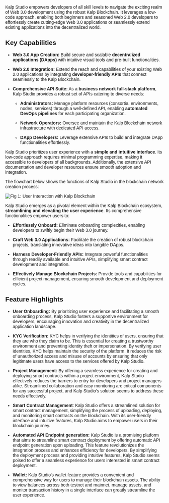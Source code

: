 <style> body {  font-family: "Source Sans 3", sans-serif!important; }</style>
<link href="https://fonts.googleapis.com/css2?family=Source+Sans+3:ital,wght@0,200..900;1,200..900&display=swap" rel="stylesheet">    <link rel="stylesheet" href="https://fonts.googleapis.com/icon?family=Material+Icons">

Kalp Studio empowers developers of all skill levels to navigate the exciting realm of Web 3.0 development using the robust Kalp Blockchain. It leverages a low-code approach, enabling both beginners and seasoned Web 2.0 developers to effortlessly create cutting-edge Web 3.0 applications or seamlessly extend existing applications into the decentralized world.

## Key Capabilities

-   **Web 3.0 App Creation:** Build secure and scalable **decentralized applications (DApps)** with intuitive visual tools and pre-built functionalities.
    
-   **Web 2.0 Integration:** Extend the reach and capabilities of your existing Web 2.0 applications by integrating **developer-friendly APIs** that connect seamlessly to the Kalp Blockchain.
    
-   **Comprehensive API Suite:** As a **business network full-stack platform**, Kalp Studio provides a robust set of APIs catering to diverse needs:
    
    -   **Administrators:** Manage platform resources (consortia, environments, nodes, services) through a well-defined API, enabling **automated DevOps pipelines** for each participating organization.
        
    -   **Network Operators:** Oversee and maintain the Kalp Blockchain network infrastructure with dedicated API access.
        
    -   **DApp Developers:** Leverage extensive APIs to build and integrate DApp functionalities effortlessly.
        
    

Kalp Studio prioritizes user experience with a **simple and intuitive interface**. Its low-code approach requires minimal programming expertise, making it accessible to developers of all backgrounds. Additionally, the extensive API documentation and developer resources ensure smooth adoption and integration.

The flowchart below shows the functions of Kalp Studio in the blockchain network creation process:

![Fig 1: User Interaction with Kalp Blockchain](https://docs.kalp.studio/~gitbook/image?url=https:%2F%2F1878384301-files.gitbook.io%2F%7E%2Ffiles%2Fv0%2Fb%2Fgitbook-x-prod.appspot.com%2Fo%2Fspaces%252FzAA5Z6u1ZyGAxXbYfExA%252Fuploads%252FYro5rMSIbzTrNZp8Nl8z%252Fimage.png%3Falt=media%26token=62e4838e-30b0-44a6-935a-15802247bfb4&width=768&dpr=4&quality=100&sign=a1c1f6843095bc14a808c95a2d408c74a3dc8fe0e70e8404e6d433b9697e8e7e)

Kalp Studio emerges as a pivotal element within the Kalp Blockchain ecosystem, **streamlining and elevating the user experience**. Its comprehensive functionalities empower users to:

-   **Effortlessly Onboard:** Eliminate onboarding complexities, enabling developers to swiftly begin their Web 3.0 journey.
    
-   **Craft Web 3.0 Applications:** Facilitate the creation of robust blockchain projects, translating innovative ideas into tangible DApps.
    
-   **Harness Developer-Friendly APIs:** Integrate powerful functionalities through readily available and intuitive APIs, simplifying smart contract development and integration.
    
-   **Effectively Manage Blockchain Projects:** Provide tools and capabilities for efficient project management, ensuring smooth development and deployment cycles.
    

## Feature Highlights

-   **User Onboarding:** By prioritizing user experience and facilitating a smooth onboarding process, Kalp Studio fosters a supportive environment for developers, encouraging innovation and creativity in the decentralized application landscape.
    
-   **KYC Verification:** KYC helps in verifying the identities of users, ensuring that they are who they claim to be. This is essential for creating a trustworthy environment and preventing identity theft or impersonation. By verifying user identities, KYC helps maintain the security of the platform. It reduces the risk of unauthorized access and misuse of accounts by ensuring that only legitimate users have access to the services offered by Kalp Studio.
    
-   **Project Management:** By offering a seamless experience for creating and deploying smart contracts within a project environment, Kalp Studio effectively reduces the barriers to entry for developers and project managers alike. Streamlined collaboration and easy monitoring are critical components for any successful project, and Kalp Studio’s solution seems to address these needs effectively.
    
-   **Smart Contract Management**: Kalp Studio offers a streamlined solution for smart contract management, simplifying the process of uploading, deploying, and monitoring smart contracts on the blockchain. With its user-friendly interface and intuitive features, Kalp Studio aims to empower users in their blockchain journey.
    
-   **Automated API Endpoint generation:** Kalp Studio is a promising platform that aims to streamline smart contract deployment by offering automatic API endpoint generation upon uploading. This feature revolutionizes the integration process and enhances efficiency for developers. By simplifying the deployment process and providing intuitive features, Kalp Studio seems poised to offer a seamless experience for users interested in smart contract deployment.
    
-   **Wallet:** Kalp Studio's wallet feature provides a convenient and comprehensive way for users to manage their blockchain assets. The ability to view balances across both testnet and mainnet, manage assets, and monitor transaction history in a single interface can greatly streamline the user experience.
